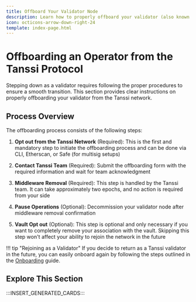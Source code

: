 ```yaml
---
title: Offboard Your Validator Node
description: Learn how to properly offboard your validator (also known as operators) including pausing operations, opting out from the network, and removing yourself from the registry.
icon: octicons-arrow-down-right-24
template: index-page.html
---
```


# Offboarding an Operator from the Tanssi Protocol

Stepping down as a validator requires following the proper procedures to ensure a smooth transition. This section provides clear instructions on properly offboarding your validator from the Tanssi network.

## Process Overview

The offboarding process consists of the following steps:

1. **Opt out from the Tanssi Network** (Required): This is the first and mandatory step to initiate the offboarding process and can be done via CLI, Etherscan, or Safe (for multisig setups)

2. **Contact Tanssi Team** (Required): Submit the offboarding form with the required information and wait for team acknowledgment

3. **Middleware Removal** (Required): This step is handled by the Tanssi team. It can take approximately two epochs, and no action is required from your side

4. **Pause Operations** (Optional): Decommission your validator node after middleware removal confirmation

5. **Vault Opt out** (Optional): This step is optional and only necessary if you want to completely remove your association with the vault. Skipping this step won't affect your ability to rejoin the network in the future

!!! tip "Rejoining as a Validator"
    If you decide to return as a Tanssi validator in the future, you can easily onboard again by following the steps outlined in the [Onboarding](/node-operators/validators/onboarding/) guide.

## Explore This Section

:::INSERT_GENERATED_CARDS:::
